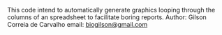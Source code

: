 This code intend to automatically generate graphics looping through the columns of an spreadsheet to facilitate boring reports.
Author: Gilson Correia de Carvalho
email: biogilson@gmail.com
